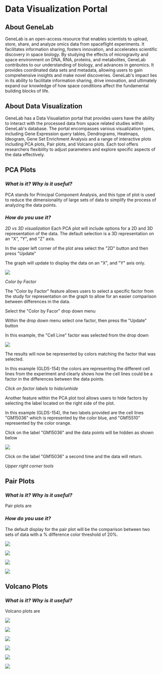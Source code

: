 # Data Visualization Portal
## About GeneLab
GeneLab is an open-access resource that enables scientists to upload, store, share, and analyze omics data from spaceflight experiments. It facilitates information sharing, fosters innovation, and accelerates scientific discovery in space biology. By studying the effects of microgravity and space environment on DNA, RNA, proteins, and metabolites, GeneLab contributes to our understanding of biology, and advances in genomics. It provides coordinated data sets and metadata, allowing users to gain comprehensive insights and make novel discoveries. GeneLab's impact lies in its ability to facilitate information sharing, drive innovation, and ultimately expand our knowledge of how space conditions affect the fundamental building blocks of life.
## About Data Visualization
GeneLab has a Data Visualiation portal that provides users have the ability to interact with the processed data from space related studies within GeneLab's database. The portal encompasses various visualization types, including Gene Expression query tables, Dendrograms, Heatmaps, Ideogram, Gene Set Enrichment Analysis and a range of interactive plots including PCA plots, Pair plots, and Volcano plots. Each tool offers researchers flexibility to adjust parameters and explore specific aspects of the data effectively.
## PCA Plots
### *What is it? Why is it useful?*
PCA stands for Principal Component Analysis, and this type of plot is used to reduce the dimensionality of large sets of data to simplify the process of analyzing the data points.

### *How do you use it?*
*2D vs 3D visualization* Each PCA plot will include options for a 2D and 3D representation of the data. The default selection is a 3D representation on an "X", "Y", and "Z" axis.

In the upper left corner of the plot area select the "2D" button and then press "Update"

The graph will update to display the data on an "X", and "Y" axis only.

![](PCA/PCA%20Overall.JPG)

*Color by Factor*

The "Color by Factor" feature allows users to select a specific factor from the study for representation on the graph to allow for an easier comparison between differences in the data.

Select the "Color by Facor" drop down menu

Within the drop down menu select one factor, then press the "Update" button

In this example, the "Cell Line" factor was selected from the drop down

![](PCA/PCA%20Color%20by%20Factor.JPG)

The results will now be represented by colors matching the factor that was selected.

In this example (GLDS-154) the colors are representing the different cell lines from the experiment and clearly shows how the cell lines could be a factor in the differences between the data points.

*Click on factor labels to hide/unhide*

Another feature within the PCA plot tool allows users to hide factors by selecting the label located on the right side of the plot.

In this example (GLDS-154), the two labels provided are the cell lines "GM15036" which is represented by the color blue, and "GM15510" represented by the color orange.

Click on the label "GM15036" and the data points will be hidden as shown below

![](PCA/PCA%20Hidden%20data.JPG)

Click on the label "GM15036" a second time and the data will return.

*Upper right corner tools*

## Pair Plots
### *What is it? Why is it useful?*
Pair plots are

### *How do you use it?*
The default display for the pair plot will be the comparison between two sets of data with a % difference color threshold of 20%. 

![](PairPlot/Overview.JPG)

![](PairPlot/ColorThreshold.JPG)

![](PairPlot/CorrelationCoefficient.JPG)

![](PairPlot/SampleChange.JPG)

## Volcano Plots
### *What is it? Why is it useful?*
Volcano plots are

![](VolcanoPlot/Default.JPG)

![](VolcanoPlot/P_Threshold.JPG)

![](VolcanoPlot/Pvalue.JPG)

![](VolcanoPlot/Threshold.JPG)

![](VolcanoPlot/adj_Pvalue.JPG)

![](VolcanoPlot/log_Pvalue.JPG)
